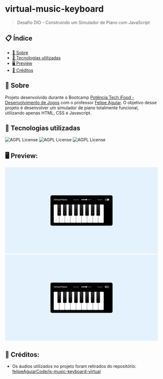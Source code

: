 # virtual-music-keyboard
> Desafio DIO - Construindo um Simulador de Piano com JavaScript

## 📋 Índice

- [📖 Sobre](#-Sobre)
- [🚀 Tecnologias utilizadas](#-Tecnologias-utilizadas)
- [🖥 Preview](#-Preview)
- [📌 Créditos](#-Créditos)

## 📖 Sobre
Projeto desenvolvido durante o Bootcamp [Potência Tech iFood - Desenvolvimento de Jogos](https://web.dio.me/track/potencia-tech-ifood-desenvolvimento-de-jogos) com o professor [Felipe Aguiar](https://github.com/felipeAguiarCode). O objetivo desse projeto é desenvolver um simulador de piano totalmente funcional, utilizando apenas HTML, CSS e Javascript.

## 🚀 Tecnologias utilizadas

![AGPL License](https://img.shields.io/badge/HTML5-E34F26?style=for-the-badge&logo=html5&logoColor=white)
![AGPL License](https://img.shields.io/badge/CSS3-1572B6?style=for-the-badge&logo=css3&logoColor=white)
![AGPL License](https://img.shields.io/badge/JavaScript-F7DF1E?style=for-the-badge&logo=javascript&logoColor=black)

## 🖥 Preview:

<p align="center">
  <img src="/lab-criando-um-simulador-de-piano/src/images/screenshot01.png" title="screenshot" alt="screenshot do jogo">
  <img src="/lab-criando-um-simulador-de-piano/src/images/screenshot02.png" title="screenshot" alt="screenshot do jogo">
</p>

## 📌 Créditos:
  - Os áudios utilizados no projeto foram retirados do repositório: [felipeAguiarCode/js-music-keyboard-virtual](https://github.com/felipeAguiarCode/js-music-keyboard-virtual)